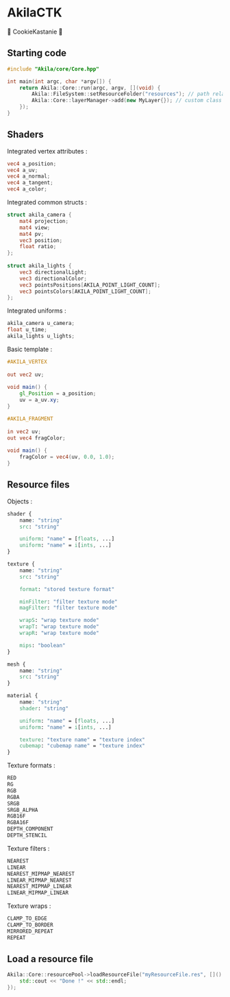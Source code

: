 ﻿# AkilaCTK

🍪 CookieKastanie 🍪

## Starting code

```cpp
#include "Akila/core/Core.hpp"

int main(int argc, char *argv[]) {
	return Akila::Core::run(argc, argv, [](void) {
		Akila::FileSystem::setResourceFolder("resources"); // path relative to the executable
		Akila::Core::layerManager->add(new MyLayer{}); // custom class who extend Akila::Layer
	});
}
```

## Shaders

Integrated vertex attributes :

```glsl
vec4 a_position;
vec4 a_uv;
vec4 a_normal;
vec4 a_tangent;
vec4 a_color;
```

Integrated common structs :

```glsl
struct akila_camera {
	mat4 projection;
	mat4 view;
	mat4 pv;
	vec3 position;
	float ratio;
};
	
struct akila_lights {
	vec3 directionalLight;
	vec3 directionalColor;
	vec3 pointsPositions[AKILA_POINT_LIGHT_COUNT];
	vec3 pointsColors[AKILA_POINT_LIGHT_COUNT];
};
```

Integrated uniforms :

```glsl
akila_camera u_camera;
float u_time;
akila_lights u_lights;
```

Basic template :

```glsl
#AKILA_VERTEX
	
out vec2 uv;
	
void main() {
	gl_Position = a_position;
	uv = a_uv.xy;
}

#AKILA_FRAGMENT
	
in vec2 uv;
out vec4 fragColor;
	
void main() {
	fragColor = vec4(uv, 0.0, 1.0);
}
```

## Resource files

Objects :

```css
shader {
	name: "string"
	src: "string"

	uniform: "name" = [floats, ...]
	uniform: "name" = i[ints, ...]
}

texture {
	name: "string"
	src: "string"

	format: "stored texture format"

	minFilter: "filter texture mode"
	magFilter: "filter texture mode"

	wrapS: "wrap texture mode"
	wrapT: "wrap texture mode"
	wrapR: "wrap texture mode"

	mips: "boolean"
}

mesh {
	name: "string"
	src: "string"
}

material {
	name: "string"
	shader: "string"

	uniform: "name" = [floats, ...]
	uniform: "name" = i[ints, ...]

	texture: "texture name" = "texture index"
	cubemap: "cubemap name" = "texture index"
}
```

Texture formats :

```css
RED
RG
RGB
RGBA
SRGB
SRGB_ALPHA
RGB16F
RGBA16F
DEPTH_COMPONENT
DEPTH_STENCIL
```

Texture filters :

```css
NEAREST
LINEAR
NEAREST_MIPMAP_NEAREST
LINEAR_MIPMAP_NEAREST
NEAREST_MIPMAP_LINEAR
LINEAR_MIPMAP_LINEAR
```

Texture wraps :

```css
CLAMP_TO_EDGE
CLAMP_TO_BORDER
MIRRORED_REPEAT
REPEAT
```

## Load a resource file

```cpp
Akila::Core::resourcePool->loadResourceFile("myResourceFile.res", []() -> void {
	std::cout << "Done !" << std::endl;
});
```
